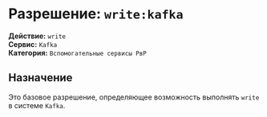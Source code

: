 # Разрешение: `write:kafka`

**Действие:** `write`  
**Сервис:** `Kafka`  
**Категория:** `Вспомогательные сервисы РвР`

## Назначение
Это базовое разрешение, определяющее возможность выполнять `write` в системе `Kafka`.

